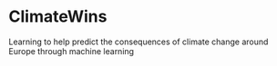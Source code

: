 # ClimateWins
Learning to help predict the consequences of climate change around Europe through machine learning
